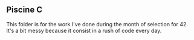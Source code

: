 ##							Piscine C

This folder is for the work I've done during the month of selection for
42. It's a bit messy because it consist in a rush of code every day.
